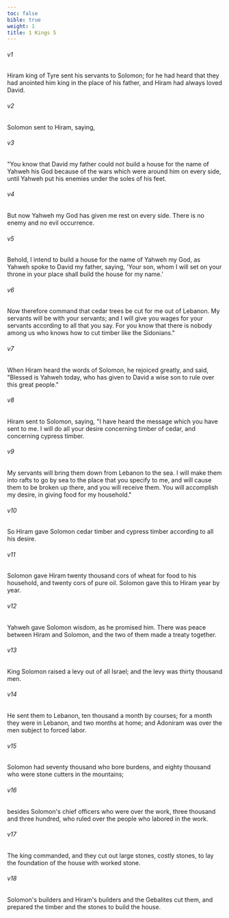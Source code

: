```yaml
---
toc: false
bible: true
weight: 1
title: 1 Kings 5
---
```




###### v1 
Hiram king of Tyre sent his servants to Solomon; for he had heard that they had anointed him king in the place of his father, and Hiram had always loved David. 

###### v2 
Solomon sent to Hiram, saying, 

###### v3 
"You know that David my father could not build a house for the name of Yahweh his God because of the wars which were around him on every side, until Yahweh put his enemies under the soles of his feet. 

###### v4 
But now Yahweh my God has given me rest on every side. There is no enemy and no evil occurrence. 

###### v5 
Behold, I intend to build a house for the name of Yahweh my God, as Yahweh spoke to David my father, saying, 'Your son, whom I will set on your throne in your place shall build the house for my name.' 

###### v6 
Now therefore command that cedar trees be cut for me out of Lebanon. My servants will be with your servants; and I will give you wages for your servants according to all that you say. For you know that there is nobody among us who knows how to cut timber like the Sidonians." 

###### v7 
When Hiram heard the words of Solomon, he rejoiced greatly, and said, "Blessed is Yahweh today, who has given to David a wise son to rule over this great people." 

###### v8 
Hiram sent to Solomon, saying, "I have heard the message which you have sent to me. I will do all your desire concerning timber of cedar, and concerning cypress timber. 

###### v9 
My servants will bring them down from Lebanon to the sea. I will make them into rafts to go by sea to the place that you specify to me, and will cause them to be broken up there, and you will receive them. You will accomplish my desire, in giving food for my household." 

###### v10 
So Hiram gave Solomon cedar timber and cypress timber according to all his desire. 

###### v11 
Solomon gave Hiram twenty thousand cors of wheat for food to his household, and twenty cors of pure oil. Solomon gave this to Hiram year by year. 

###### v12 
Yahweh gave Solomon wisdom, as he promised him. There was peace between Hiram and Solomon, and the two of them made a treaty together. 

###### v13 
King Solomon raised a levy out of all Israel; and the levy was thirty thousand men. 

###### v14 
He sent them to Lebanon, ten thousand a month by courses; for a month they were in Lebanon, and two months at home; and Adoniram was over the men subject to forced labor. 

###### v15 
Solomon had seventy thousand who bore burdens, and eighty thousand who were stone cutters in the mountains; 

###### v16 
besides Solomon's chief officers who were over the work, three thousand and three hundred, who ruled over the people who labored in the work. 

###### v17 
The king commanded, and they cut out large stones, costly stones, to lay the foundation of the house with worked stone. 

###### v18 
Solomon's builders and Hiram's builders and the Gebalites cut them, and prepared the timber and the stones to build the house.

